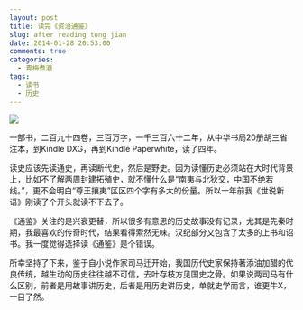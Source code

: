 ```yaml
---
layout: post
title: 读完《资治通鉴》
slug: after reading tong jian
date: 2014-01-28 20:53:00
comments: true
categories:
  - 青梅煮酒
tags:
  - 读书
  - 历史
---
```


![](http://pic.yupoo.com/leninlee/DuMqtc1v/medish.jpg)

一部书，二百九十四卷，三百万字，一千三百六十二年，从中华书局20册胡三省注本，到Kindle DXG，再到Kindle Paperwhite，读了四年。

读史应该先读通史，再读断代史，然后是野史。因为读懂历史必须站在大时代背景上，比如不了解两周封建拓殖史，就不懂什么是“南夷与北狄交，中国不绝若线。”，更不会明白“尊王攘夷”区区四个字有多大的份量。所以十年前我《世说新语》刚读了个开头就读不下去了。

《通鉴》关注的是兴衰更替，所以很多有意思的历史故事没有记录，尤其是先秦时期，我最喜欢的传奇时代，结果看得索然无味。汉纪部分又包含了太多的上书和诏书。我一度觉得选择读《通鉴》是个错误。

所幸坚持了下来，鉴于自小说作家司马迁开始，我国历代史家保持著添油加醋的优良传统，越生动的历史往往越不可信，去叶存枝方见国史之骨。如果说两司马有什么区别，前者是用故事讲历史，后者是用历史讲历史，单就史学而言，谁更牛X，一目了然。

